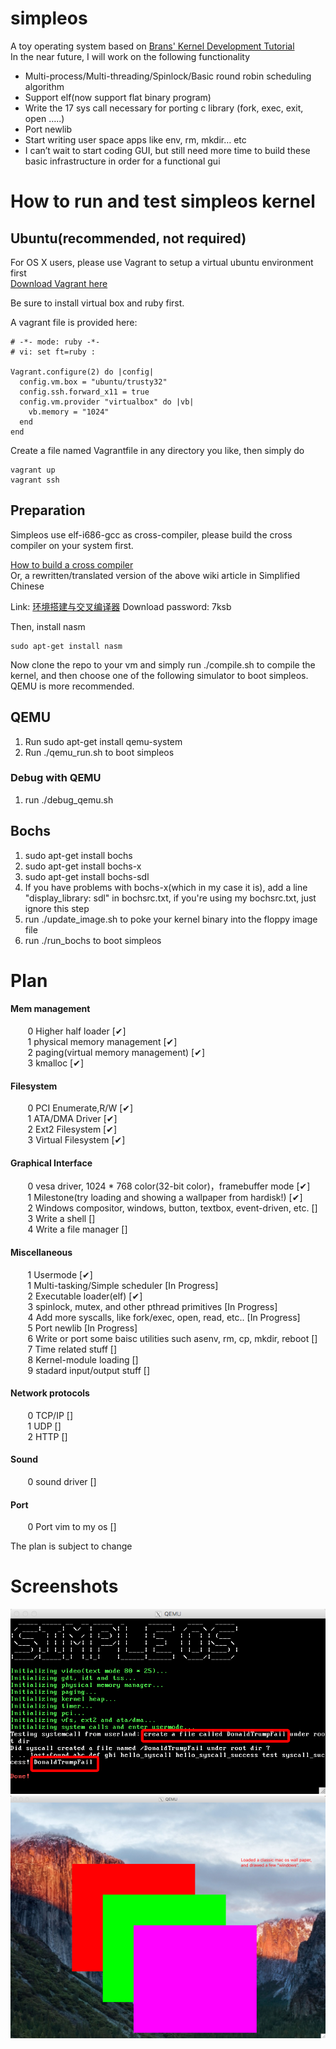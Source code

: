 # simpleos
A toy operating system based on <a href = "http://www.osdever.net/bkerndev/Docs/title.htm"> Brans' Kernel Development Tutorial</a>  
In the near future, I will work on the following functionality  
 - Multi-process/Multi-threading/Spinlock/Basic round robin scheduling algorithm
 - Support elf(now support flat binary program)
 - Write the 17 sys call necessary for porting c library (fork, exec, exit, open …..)
 - Port newlib
 - Start writing user space apps like env, rm, mkdir… etc
 - I can’t wait to start coding GUI, but still need more time to build these basic infrastructure in order for a functional gui

# How to run and test simpleos kernel

## Ubuntu(recommended, not required)
For OS X users, please use Vagrant to setup a virtual ubuntu environment first  
<a href = "https://www.vagrantup.com/downloads.html"> Download Vagrant here</a>

Be sure to install virtual box and ruby first.  

A vagrant file is provided here:  
```
# -*- mode: ruby -*-
# vi: set ft=ruby :

Vagrant.configure(2) do |config|
  config.vm.box = "ubuntu/trusty32"
  config.ssh.forward_x11 = true
  config.vm.provider "virtualbox" do |vb|
    vb.memory = "1024"
  end
end
```
Create a file named Vagrantfile in any directory you like, then simply do
```
vagrant up
vagrant ssh
```

## Preparation
Simpleos use elf-i686-gcc as cross-compiler, please build the cross compiler on your system first.

<a href = "http://wiki.osdev.org/GCC_Cross-Compiler">How to build a cross compiler</a>  
Or, a rewritten/translated version of the above wiki article in Simplified Chinese  

Link: <a href = "http://pan.baidu.com/s/1hsg6AEg">环境搭建与交叉编译器</a> Download password: 7ksb  

Then, install nasm 
```
sudo apt-get install nasm
```

Now clone the repo to your vm and simply run ./compile.sh to compile the kernel, and then choose one of the following simulator to boot simpleos. QEMU is more recommended.

## QEMU
1.  Run sudo apt-get install qemu-system
2.  Run ./qemu_run.sh to boot simpleos


### Debug with QEMU
1. run ./debug_qemu.sh

## Bochs
1.  sudo apt-get install bochs
2.  sudo apt-get install bochs-x
3.  sudo apt-get install bochs-sdl
4.  If you have problems with bochs-x(which in my case it is), add a line "display_library: sdl" in bochsrc.txt, if you're using my bochsrc.txt, just ignore this step
5.  run ./update_image.sh to poke your kernel binary into the floppy image file
6.  run ./run_bochs to boot simpleos


# Plan
#### Mem management  
&#160; &#160; &#160; &#160;0 Higher half loader                [✔]  
&#160; &#160; &#160; &#160;1 physical memory management        [✔]  
&#160; &#160; &#160; &#160;2 paging(virtual memory management) [✔]  
&#160; &#160; &#160; &#160;3 kmalloc                           [✔]  

#### Filesystem  
&#160; &#160; &#160; &#160;0 PCI Enumerate,R/W     [✔]  
&#160; &#160; &#160; &#160;1 ATA/DMA Driver        [✔]  
&#160; &#160; &#160; &#160;2 Ext2 Filesystem       [✔]  
&#160; &#160; &#160; &#160;3 Virtual Filesystem    [✔]  

#### Graphical Interface  
&#160; &#160; &#160; &#160;0 vesa driver, 1024 * 768 color(32-bit color)，framebuffer mode          [✔]  
&#160; &#160; &#160; &#160;1 Milestone(try loading and showing a wallpaper from hardisk!)           [✔]  
&#160; &#160; &#160; &#160;2 Windows compositor, windows, button, textbox, event-driven, etc.       []  
&#160; &#160; &#160; &#160;3 Write a shell                                                          []  
&#160; &#160; &#160; &#160;4 Write a file manager                                                   []  

#### Miscellaneous  
&#160; &#160; &#160; &#160;1 Usermode                                                               [✔]  
&#160; &#160; &#160; &#160;1 Multi-tasking/Simple scheduler                                         [In Progress]  
&#160; &#160; &#160; &#160;2 Executable loader(elf)                                                 [✔]  
&#160; &#160; &#160; &#160;3 spinlock, mutex, and other pthread primitives                          [In Progress]  
&#160; &#160; &#160; &#160;4 Add more syscalls, like fork/exec, open, read, etc..                   [In Progress]  
&#160; &#160; &#160; &#160;5 Port newlib                                                            [In Progress]  
&#160; &#160; &#160; &#160;6 Write or port some baisc utilities such asenv, rm, cp, mkdir, reboot   []  
&#160; &#160; &#160; &#160;7 Time related stuff                                                     []  
&#160; &#160; &#160; &#160;8 Kernel-module loading                                                  []  
&#160; &#160; &#160; &#160;9 stadard input/output stuff                                             []  

#### Network protocols  
&#160; &#160; &#160; &#160;0 TCP/IP                []  
&#160; &#160; &#160; &#160;1 UDP                   []  
&#160; &#160; &#160; &#160;2 HTTP                  []  

#### Sound  
&#160; &#160; &#160; &#160;0 sound driver          []

#### Port  
&#160; &#160; &#160; &#160;0 Port vim to my os     []

The plan is subject to change  

# Screenshots  
![Alt text](/os_screenshots/ss7.png?raw=true "ss7")
![Alt text](/os_screenshots/ss9.png?raw=true "ss9")

